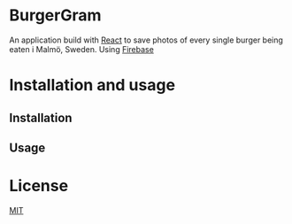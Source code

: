 # BurgerGram

An application build with [React](https://reactjs.org/) to save photos of every single burger being eaten i Malmö, Sweden. Using [Firebase](https://firebase.google.com/)

# Installation and usage

## Installation

## Usage

# License
[MIT](https://choosealicense.com/licenses/mit/)
